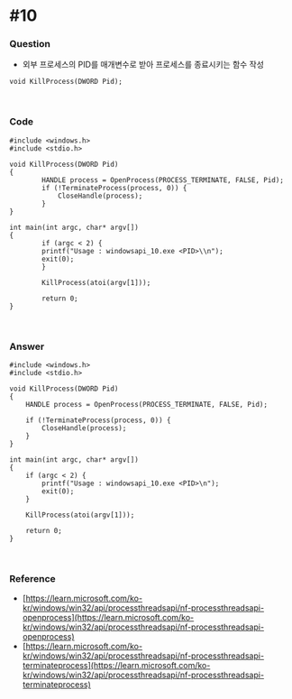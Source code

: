 # #10

### Question

- 외부 프로세스의 PID를 매개변수로 받아 프로세스를 종료시키는 함수 작성

```
void KillProcess(DWORD Pid);
```



<br>



### Code

```
#include <windows.h>
#include <stdio.h>

void KillProcess(DWORD Pid)
{
        HANDLE process = OpenProcess(PROCESS_TERMINATE, FALSE, Pid);
        if (!TerminateProcess(process, 0)) {
            CloseHandle(process);
        }
}

int main(int argc, char* argv[])
{
        if (argc < 2) {
	    printf("Usage : windowsapi_10.exe <PID>\\n");
	    exit(0);
        }   
    
        KillProcess(atoi(argv[1]));
    
        return 0;
}
```



<br>



### Answer

```
#include <windows.h>
#include <stdio.h>

void KillProcess(DWORD Pid)
{
	HANDLE process = OpenProcess(PROCESS_TERMINATE, FALSE, Pid);

	if (!TerminateProcess(process, 0)) {
		CloseHandle(process);
	}
}

int main(int argc, char* argv[])
{
	if (argc < 2) {
		printf("Usage : windowsapi_10.exe <PID>\n");
		exit(0);
	}

	KillProcess(atoi(argv[1]));

	return 0;
}
```



<br>



### Reference

- [https://learn.microsoft.com/ko-kr/windows/win32/api/processthreadsapi/nf-processthreadsapi-openprocess](https://learn.microsoft.com/ko-kr/windows/win32/api/processthreadsapi/nf-processthreadsapi-openprocess)
- [https://learn.microsoft.com/ko-kr/windows/win32/api/processthreadsapi/nf-processthreadsapi-terminateprocess](https://learn.microsoft.com/ko-kr/windows/win32/api/processthreadsapi/nf-processthreadsapi-terminateprocess)
